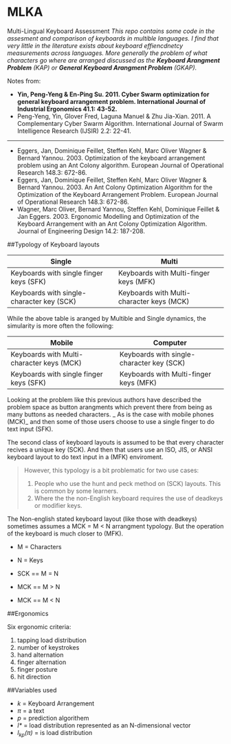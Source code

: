 # MLKA
Multi-Lingual Keyboard Assessment
_This repo contains some code in the assesment and comparison of keyboards in multible languages. I find that very little in the literature exists about keyboard effiencdnetcy measurements across languages. More generally the problem of what characters go where are arranged discussed as the **Keyboard Arangment Problem** (KAP) or **General Keyboard Arangment Problem** (GKAP)._

Notes from:
* **Yin, Peng-Yeng & En-Ping Su. 2011. Cyber Swarm optimization for general keyboard arrangement problem. International Journal of Industrial Ergonomics 41.1: 43-52.**
* Peng-Yeng, Yin, Glover Fred, Laguna Manuel & Zhu Jia-Xian. 2011. A Complementary Cyber Swarm Algorithm. International Journal of Swarm Intelligence Research (IJSIR) 2.2: 22-41.

 - - - 

* Eggers, Jan, Dominique Feillet, Steffen Kehl, Marc Oliver Wagner & Bernard Yannou. 2003. Optimization of the keyboard arrangement problem using an Ant Colony algorithm. European Journal of Operational Research 148.3: 672-86.
* Eggers, Jan, Dominique Feillet, Steffen Kehl, Marc Oliver Wagner & Bernard Yannou. 2003. An Ant Colony Optimization Algorithm for the Optimization of the Keyboard Arrangement Problem. European Journal of Operational Research 148.3: 672-86.
* Wagner, Marc Oliver, Bernard Yannou, Steffen Kehl, Dominique Feillet & Jan Eggers. 2003. Ergonomic Modelling and Optimization of the Keyboard Arrangement with an Ant Colony Optimization Algorithm. Journal of Engineering Design 14.2: 187-208.
	

##Typology of Keyboard layouts

Single |  Multi 
----|------
Keyboards with single finger keys (SFK) |  Keyboards with Multi-finger keys (MFK)  
Keyboards with single-character key (SCK) |  Keyboards with Multi-character keys (MCK)

While the above table is aranged by Multible and Single dynamics, the simularity is more often the following:

Mobile |  Computer 
----|------
Keyboards with Multi-character keys (MCK) | Keyboards with single-character key (SCK)
Keyboards with single finger keys (SFK) | Keyboards with Multi-finger keys (MFK)

Looking at the problem like this previous authors have described the problem space as button arangments which prevent there from being as many buttons as needed characters. _ As is the case with mobile phones (MCK)_ and then some of those users choose to use a single finger to do text input (SFK).

The second class of keyboard layouts is assumed to be that every character recives a unique key (SCK). And then that users use an ISO, JIS, or ANSI keyboard layout to do text input in a (MFK) enviroment.

>However, this typology is a bit problematic for two use cases:
>
>1. People who use the hunt and peck method on (SCK) layouts. This is common by some learners.
>2. Where the the non-English keyboard requires the use of deadkeys or modifier keys.

The Non-english stated keyboard layout (like those with deadkeys) sometimes assumes a MCK = M < N arrangment typology. But the operation of the keyboard is much closer to (MFK).

* M = Characters
* N = Keys

* SCK == M = N
* MCK == M > N
* MCK == M < N

##Ergonomics

Six ergonomic criteria:

1. tapping load distribution
2. number of keystrokes
3. hand alternation
4. finger alternation
5. finger posture
6. hit direction

##Variables used

* _k_  = Keyboard Arrangement
* _π_ = a text
* _p_ = prediction algorithem
* _l*_ = load distribution represented as an N-dimensional vector
* _l<sub>kp</sub>(π)_ = is load distribution 

